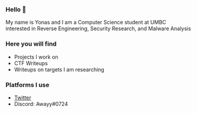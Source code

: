 ### Hello 👋
My name is Yonas and I am a Computer Science student at UMBC interested in Reverse Engineering, Security Research, and Malware Analysis

### Here you will find
- Projects I work on
- CTF Writeups
- Writeups on targets I am researching

### Platforms I use
- [Twitter](https://twitter.com/0xAwayy)
- Discord: Awayy#0724
